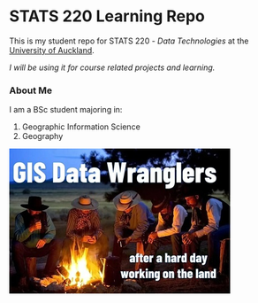# STATS 220 Learning Repo

This is my student repo for STATS 220 - *Data Technologies* at the [University of Auckland](https://www.auckland.ac.nz/).

*I will be using it for course related projects and learning.*

### About Me

I am a BSc student majoring in:

  1. Geographic Information Science 
  2. Geography

<img src="https://github.com/brisingeld/stats220/blob/fede1aadb6200017b3a92e50c814bbd3ab3f8a7e/images/gis_data_wranglers.jpg" width="400">


